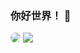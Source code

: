 <h3 text-align="center">你好世界！ 👋</h3>
<p>
  <img style="border-radius: 10px;" src="https://gimg2.baidu.com/image_search/src=http%3A%2F%2Fc-ssl.duitang.com%2Fuploads%2Fitem%2F201411%2F08%2F20141108184023_HBWRZ.thumb.700_0.gif&refer=http%3A%2F%2Fc-ssl.duitang.com&app=2002&size=f9999,10000&q=a80&n=0&g=0n&fmt=jpeg?sec=1640270659&t=1d557fb92e89cef0861ee243a0070bb9">
  <img  src="https://github-readme-stats.vercel.app/api?username=Devildante&locale=cn&show_icons=true&theme=github_dark">
</p>

